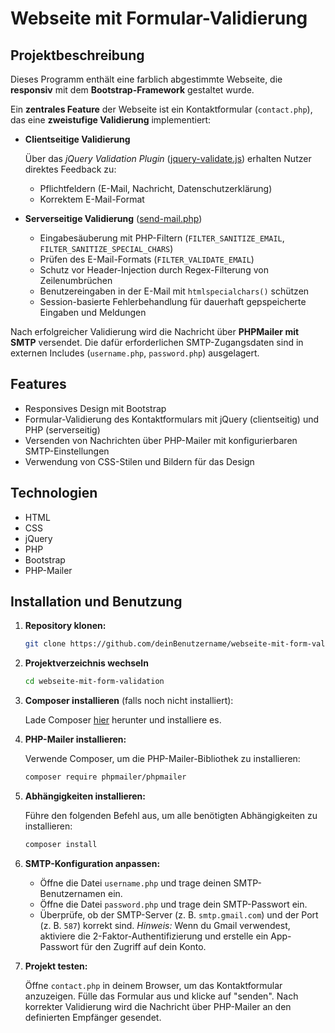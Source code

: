 # Webseite mit Formular-Validierung

## Projektbeschreibung

Dieses Programm enthält eine farblich abgestimmte Webseite, die **responsiv** mit dem **Bootstrap-Framework** gestaltet wurde.

Ein **zentrales Feature** der Webseite ist ein Kontaktformular (`contact.php`), das eine **zweistufige Validierung** implementiert:  

- **Clientseitige Validierung**  

  Über das *jQuery Validation Plugin* ([jquery-validate.js](jquery-validate.js)) erhalten Nutzer direktes Feedback zu:  
  - Pflichtfeldern (E-Mail, Nachricht, Datenschutzerklärung)  
  - Korrektem E-Mail-Format  

- **Serverseitige Validierung** ([send-mail.php](send-mail.php))  
  - Eingabesäuberung mit PHP-Filtern (`FILTER_SANITIZE_EMAIL`, `FILTER_SANITIZE_SPECIAL_CHARS`)
  - Prüfen des E-Mail-Formats (`FILTER_VALIDATE_EMAIL`)   
  - Schutz vor Header-Injection durch Regex-Filterung von Zeilenumbrüchen
  - Benutzereingaben in der E-Mail mit `htmlspecialchars()` schützen 
  - Session-basierte Fehlerbehandlung für dauerhaft gepspeicherte Eingaben und Meldungen

Nach erfolgreicher Validierung wird die Nachricht über **PHPMailer mit SMTP** versendet. Die dafür erforderlichen SMTP-Zugangsdaten sind in externen Includes (`username.php`, `password.php`) ausgelagert.

## Features

- Responsives Design mit Bootstrap
- Formular-Validierung des Kontaktformulars mit jQuery (clientseitig) und PHP (serverseitig)
- Versenden von Nachrichten über PHP-Mailer mit konfigurierbaren SMTP-Einstellungen
- Verwendung von CSS-Stilen und Bildern für das Design

## Technologien

- HTML
- CSS
- jQuery
- PHP
- Bootstrap
- PHP-Mailer

## Installation und Benutzung

1. **Repository klonen:**

   ```bash
   git clone https://github.com/deinBenutzername/webseite-mit-form-validation.git

2. **Projektverzeichnis wechseln**
   ```bash
   cd webseite-mit-form-validation

3. **Composer installieren** (falls noch nicht installiert):

   Lade Composer <a href="https://getcomposer.org/">hier</a> herunter und installiere es.

4. **PHP-Mailer installieren:**

   Verwende Composer, um die PHP-Mailer-Bibliothek zu installieren:
   ```bash
   composer require phpmailer/phpmailer

5. **Abhängigkeiten installieren:**

   Führe den folgenden Befehl aus, um alle benötigten Abhängigkeiten zu installieren:
   ```bash
   composer install

6. **SMTP-Konfiguration anpassen:**
   
   - Öffne die Datei `username.php` und trage deinen SMTP-Benutzernamen ein.
   - Öffne die Datei `password.php` und trage dein SMTP-Passwort ein.
   - Überprüfe, ob der SMTP-Server (z. B. `smtp.gmail.com`) und der Port (z. B. `587`) korrekt sind.
   *Hinweis:* Wenn du Gmail verwendest, aktiviere die 2-Faktor-Authentifizierung und erstelle ein App-Passwort für den Zugriff auf dein Konto.

7. **Projekt testen:**

   Öffne `contact.php` in deinem Browser, um das Kontaktformular anzuzeigen.
   Fülle das Formular aus und klicke auf "senden".
   Nach korrekter Validierung wird die Nachricht über PHP-Mailer an den definierten Empfänger gesendet.
   
